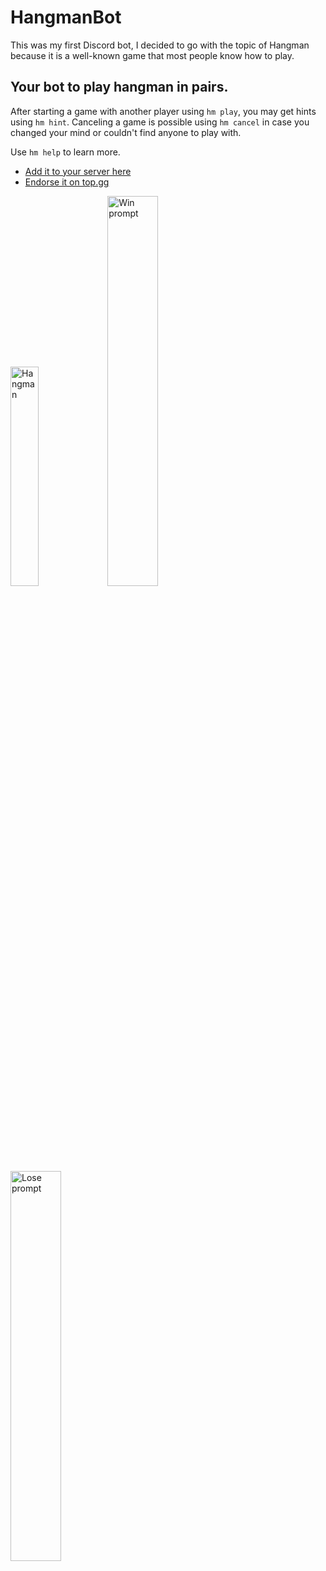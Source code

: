 # HangmanBot

This was my first Discord bot, I decided to go with the topic of Hangman because it is a well-known game that most people know how to play.

## Your bot to play hangman in pairs.

After starting a game with another player using `hm play`, you may get hints using `hm hint`. Canceling a game is possible using <code>hm cancel</code> in case you changed your mind or couldn't find anyone to play with.

Use `hm help` to learn more.

- [Add it to your server here](https://discord.com/api/oauth2/authorize?client_id=957028948867424368&permissions=0&scope=bot)
- [Endorse it on top.gg](https://top.gg/bot/957028948867424368)

<img width="30%" alt="Hangman" src="https://i.imgur.com/EabOXn4.png">
<img width="40%" alt="Win prompt" src="https://i.imgur.com/GNory9W.png">
<img width="40%" alt="Lose prompt" src="https://i.imgur.com/TphM5P2.png">
